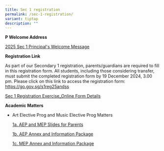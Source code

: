 ```yaml
---
title: Sec 1 registration
permalink: /sec-1-registration/
variant: tiptap
description: ""
---
```

<p><strong>P Welcome Address</strong>
</p>
<p><a href="/files/Temp/2024 Year End/2025_Sec_1_Principal_s_Welcome_Message.pdf" rel="noopener nofollow" target="_blank">2025 Sec 1 Principal's Welcome Message</a>
</p>
<p></p>
<p><strong>Registration Link</strong>
</p>
<p>As part of our Secondary 1 registration, parents/guardians are required
to fill in this registration form. All students, including those considering
transfer, must submit the completed registration form by 19 December 2024,
3.00 pm. Please click on this link to access the registration form: <a href="https://go.gov.sg/s1reg25andss" rel="noopener noreferrer nofollow" target="_blank">https://go.gov.sg/s1reg25andss</a>
</p>
<p></p>
<p><a href="/files/Temp/2024 Year End/Sec_1_Registration_Exercise_Online_Form_Details.pdf" rel="noopener nofollow" target="_blank">Sec 1 Registration Exercise_Online Form Details</a>
</p>
<p></p>
<p><strong>Academic Matters</strong>
</p>
<ul data-tight="true" class="tight">
<li>
<p>Art Elective Prog and Music Elective Prog Matters</p>
<p><a href="/files/Temp/2024 Year End/1a__AEP_and_MEP_Slides_for_Parents.pdf" rel="noopener nofollow" target="_blank">1a. AEP and MEP Slides for Parents</a>
</p>
<p><a href="/files/Temp/2024 Year End/1b__AEP_Annex_and_Information_Package.pdf" rel="noopener nofollow" target="_blank">1b. AEP Annex and Information Package</a>
</p>
<p><a href="/files/Temp/2024 Year End/1c__MEP_Annex_and_Information_Package.pdf" rel="noopener nofollow" target="_blank">1c. MEP Annex and Information Package</a>
</p>
</li>
</ul>
<p></p>